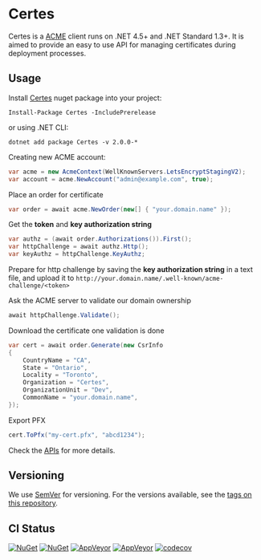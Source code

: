 # Certes

Certes is a [ACME](https://en.wikipedia.org/wiki/Automated_Certificate_Management_Environment)
client runs on .NET 4.5+ and .NET Standard 1.3+. It is aimed to provide an easy
to use API for managing certificates during deployment processes.

## Usage

Install [Certes](https://www.nuget.org/packages/Certes/) nuget package into your project:
```
Install-Package Certes -IncludePrerelease
```
or using .NET CLI:
```
dotnet add package Certes -v 2.0.0-*
```

Creating new ACME account:
```C#
var acme = new AcmeContext(WellKnownServers.LetsEncryptStagingV2);
var account = acme.NewAccount("admin@example.com", true);
```

Place an order for certificate
```C#
var order = await acme.NewOrder(new[] { "your.domain.name" });
```

Get the **token** and **key authorization string**
```C#
var authz = (await order.Authorizations()).First();
var httpChallenge = await authz.Http();
var keyAuthz = httpChallenge.KeyAuthz;
```

Prepare for http challenge by saving the **key authorization string** 
in a text file, and upload it to `http://your.domain.name/.well-known/acme-challenge/<token>`

Ask the ACME server to validate our domain ownership
```C#
await httpChallenge.Validate();
```

Download the certificate one validation is done
```C#
var cert = await order.Generate(new CsrInfo
{
    CountryName = "CA",
    State = "Ontario",
    Locality = "Toronto",
    Organization = "Certes",
    OrganizationUnit = "Dev",
    CommonName = "your.domain.name",
});
```

Export PFX
```C#
cert.ToPfx("my-cert.pfx", "abcd1234");
```

Check the [APIs](/docs/APIv2.md) for more details.

## Versioning

We use [SemVer](http://semver.org/) for versioning. For the versions available, see the [tags on this repository](https://github.com/fszlin/certes/tags). 

## CI Status
[![NuGet](https://img.shields.io/nuget/v/certes.svg)](https://www.nuget.org/packages/certes/)
[![NuGet](https://img.shields.io/nuget/dt/certes.svg)](https://www.nuget.org/packages/certes/)
[![AppVeyor](https://img.shields.io/appveyor/ci/fszlin/certes.svg)](https://ci.appveyor.com/project/fszlin/certes)
[![AppVeyor](https://img.shields.io/appveyor/tests/fszlin/certes.svg)](https://ci.appveyor.com/project/fszlin/certes)
[![codecov](https://codecov.io/gh/fszlin/certes/branch/master/graph/badge.svg)](https://codecov.io/gh/fszlin/certes)
